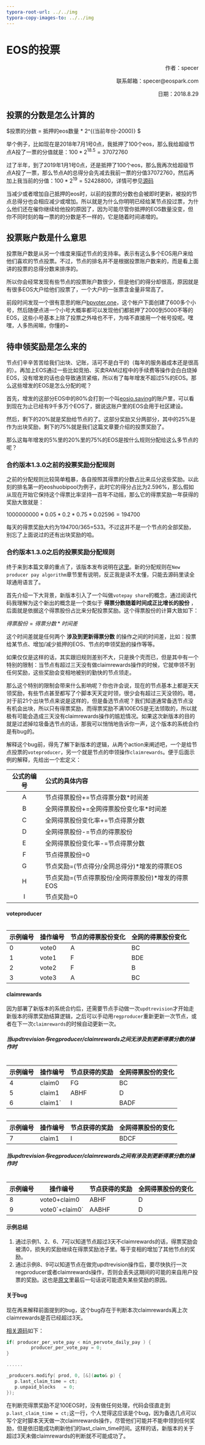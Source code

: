```yaml
---
typora-root-url: ../../img
typora-copy-images-to: ../../img
---
```


# EOS的投票

<p align="right">作者：specer</p>

<p align="right">联系邮箱：specer@eospark.com</p>

<p align="right">日期：2018.8.29</p>



## 投票的分数是怎么计算的

$投票的分数 = 抵押的eos数量 * 2^{(当前年份-2000)}  $

举个例子，比如现在是2018年7月1号0点，我抵押了100个eos，那么我给超级节点A投了一票的分值就是：$100 * 2^{18.5} = 37072760$

过了半年，到了2019年1月1号0点，还是抵押了100个eos，那么我再次给超级节点A投了一票，那么节点A的总得分会先减去我前一票的分值37072760，然后再加上我当前的分值：$100 * 2^{19} = 52428800$，详情可参见[源码](https://github.com/EOSIO/eosio.contracts/blob/master/eosio.system/src/voting.cpp#L125)

当减少或者增加自己抵押的eos时，以前的投票的分数也会被即时更新，被投的节点总得分也会相应减少或增加。所以就是为什么你明明已经给某节点投过票，为什么他们还在催你继续给他投的原因了，因为可能尽管你抵押的EOS数量没变，但你不同时刻的每一票的的分数是不一样的，它是随着时间递增的。



## 投票账户数是什么意思

投票账户数是从另一个维度来描述节点的支持率。表示有这么多个EOS用户来给他们喜欢的节点投票。不过，节点的排名并不是根据投票账户数来的，而是看上面讲的投票的总得分数来排序的。

所以你会经常发现有些节点的投票账户数很少，但是他们的得分却很高，原因就是有很多EOS大户给他们投票了，一个大户的一张票含金量非常高了。

前段时间发现一个很有意思的帐户[bpvoter.one](https://eospark.com/MainNet/account/bpvoter.one)，这个帐户下面创建了600多个小号，然后随便点进一个小号大概率都可以发现他们都抵押了2000到5000不等的EOS，这些小号基本上除了投票之外啥也不干，为啥不直接用一个帐号投呢。嘿嘿，人多热闹嘛，你懂的~



## 待申领奖励是怎么来的

节点们辛辛苦苦给我们出块、记账，活可不是白干的（每年的服务器成本还是很高的）。再加上EOS通过一些比如竞拍、买卖RAM过程中的手续费等操作会白白烧掉EOS，没有增发的话也会导致通货紧缩，所以有了每年增发不超过5%的EOS。那么这些增发的EOS是怎么分配的呢？

首先，增发的这部分EOS中的80%会打到一个叫[eosio.saving](https://eospark.com/MainNet/account/eosio.saving)的账户里，可以看到现在为止已经有9千多万个EOS了，据说这账户里的EOS会用于社区建设。

然后，剩下的20%就是奖励给节点的了。这部分奖励又分两部分，其中的25%是作为出块奖励，剩下的75%就是我们这篇文章要介绍的投票奖励了。

那么这每年增发的5%里的20%里的75%的EOS是按什么规则分配给这么多节点的呢？

### 合约版本1.3.0之前的投票奖励分配规则

之前的分配规则比较简单粗暴，各自按照其得票的分数占比来瓜分这些奖励。以此刻的排名第一的eoshuobipool为例子，此时它的得分占比为2.596%，那么假如从现在开始它保持这个得票比率坚持一百年不动摇，那么它的得票奖励一年获得的奖励大致就是：

$1000000000*0.05*0.2*0.75*0.02596=194700$

每天的得票奖励大约为194700/365=533。不过这并不是一个节点的全部奖励，别忘了上面说过的还有出块奖励的哈。

### 合约版本1.3.0之后的投票奖励分配规则

终于来到本篇文章的重点了，该版本发布说明在[这里](https://github.com/EOSIO/eosio.contracts/releases/tag/v1.3.0)。新的分配规则在`New producer pay algorithm`章节里有说明，反正我是读不太懂，只能去源码里读全球通用语言了。

首先介绍一下大背景，新版本引入了一个叫做`votepay share`的概念，通过阅读代码我理解为这个新出的概念是一个类似于 __得票分数随着时间成正比增长的股份__ ，后面就是依据这个得票股份占比来分配投票奖励。这个得票股份的计算大致如下：

$得票股份=得票分数*时间差$

这个时间差就是任何两个 __涉及到更新得票分数__ 的操作之间的时间差，比如：投票给某节点、增加/减少抵押的EOS、节点的申领奖励的操作等等。

如果仅仅是这样的话，其实跟旧规则差别不大，只是换个壳而已，但是其中有一个特别的限制：当节点有超过三天没有做claimrewards操作的时候，它就申领不到任何奖励，这些奖励会变相地被别的勤快的节点领走。

那么这个特别的限制会带来什么影响呢？你也许会说，现在的节点基本上都是天天领奖励，有些节点甚至都写了个脚本天天定时领，很少会有超过三天没领的。嗯，对于前21个出块节点来说是这样的，但是备选节点呢？我们知道通常备选节点没有机会出块，所以只有得票奖励，而得票奖励不满100EOS是无法领取的，所以就极有可能会造成三天没有claimrewards操作的尴尬情况。如果这次新版本的目的就是过滤掉垃圾备选节点的话，那我可以悄悄地告诉你一声，这个版本的系统合约是有bug的。

解释这个bug前，得先了解下新版本的逻辑，从两个action来阐述吧，一个是给节点投票的`voteproducer`，另一个就是节点的申领操作`claimrewards`。便于后面示例的解释，先给出一个宏定义：

| 公式的编号 | 公式的具体内容                                     |
| :--------: | :------------------------------------------------- |
|     A      | 节点得票股份+=节点得票分数*时间差                  |
|     B      | 全网得票股份+=全网得票股份变化率*时间差            |
|     C      | 全网得票股份变化率+=节点得票分数                   |
|     D      | 全网得票股份-=节点的得票股份                       |
|     E      | 全网得票股份变化率-=节点得票分数                   |
|     F      | 节点得票股份=0                                     |
|     G      | 节点奖励=(节点得分/全网总得分)*增发的得票EOS       |
|     H      | 节点奖励=(节点得票股份/全网得票股份)*增发的得票EOS |
|     I      | 节点奖励=0                                         |

####  voteproducer

<img :src="$withBase('/projects/bid-1.png')">

| 示例编号 | 操作编号 | 节点的得票股份变化 | 全网的得票股份变化 |
| -------- | -------- | ------------------ | ------------------ |
| 0        | vote0    | A                  | BC                 |
| 1        | vote1    | F                  | BDE                |
| 2        | vote2    | F                  | B                  |
| 3        | vote3    | A                  | BC                 |



#### claimrewards

因为部署了新版本的系统合约后，还需要节点手动做一次`updtrevision`才开始走新版本的得票奖励结算逻辑，之后可以手动用`regproducer`重新更新一次节点，或者在下一次`claimrewards`的时候自动更新一次。

##### 当updtrevision与regproducer/claimrewards之间无涉及到更新得票分数的操作时


<img :src="$withBase('/projects/bid-2.png')">


| 示例编号 | 操作编号 | 节点获得的奖励 | 全网得票股份的变化 |
| -------- | -------- | -------------- | ------------------ |
| 4        | claim0   | FG             | BC                 |
| 5        | claim1   | ABHF           | D                  |
| 6        | claim1`  | I              | BADF               |

<img :src="$withBase('/projects/bid-3.png')">

| 示例编号 | 操作编号 | 节点获得的奖励 | 全网得票股份的变化 |
| -------- | -------- | -------------- | ------------------ |
| 7        | claim1   | I              | BDCF               |

##### 当updtrevision与regproducer/claimrewards之间有涉及到更新得票分数的操作时

<img :src="$withBase('/projects/bid-4.png')">

| 示例编号 | 操作编号         | 节点获得的奖励 | 全网得票股份的变化 |
| -------- | ---------------- | -------------- | ------------------ |
| 8        | vote0+claim0     | ABHF           | D                  |
| 9        | vote0\`+claim0\` | AABHF          | D                  |



#### 示例总结

1. 通过示例1、2、6、7可以知道节点超过3天不claimrewards的话，得票奖励会被清0，损失的奖励继续在得票奖励池子里。等于变相的增加了其他节点的奖励。
2. 通过示例8、9可以知道节点在做完updtrevision操作后，要尽快执行一次regproducer或者claimrewards操作，否则会丢失这期间的可能的来自用户投票的奖励。这也是[原文](https://github.com/EOSIO/eosio.contracts/releases/tag/v1.3.0)里最后一句话说可能遗失某些奖励的原因。

#### 关于bug

现在再来解释前面提到的bug，这个bug存在于判断本次claimrewards离上次claimrewards是否已经超过3天。

[相关源码](https://github.com/EOSIO/eosio.contracts/blob/v1.3.0/eosio.system/src/producer_pay.cpp#L162-L175)如下：

```c++
if( producer_per_vote_pay < min_pervote_daily_pay ) {
         producer_per_vote_pay = 0;
}

......

_producers.modify( prod, 0, [&](auto& p) {
   p.last_claim_time = ct;
   p.unpaid_blocks   = 0;
});
```

在判断完得票奖励不足100EOS时，没有做任何处理，代码会径直走到`p.last_claim_time = ct;`这一行，个人觉得这应该是个bug，因为备选几点可以写个定时脚本天天做一次claimrewards操作，尽管他们可能并不能申领到任何奖励，但是依旧能成功刷新他们的last_claim_time时间。这样的话，新版本的关于超过3天未做claimrewards的判断就不可能成功了。
